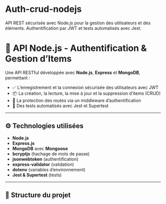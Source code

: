 # Auth-crud-nodejs
API REST sécurisée avec Node.js pour la gestion des utilisateurs et des éléments. Authentification par JWT et tests automatisés avec Jest.

# 🔐 API Node.js - Authentification & Gestion d’Items

Une API RESTful développée avec **Node.js**, **Express** et **MongoDB**, permettant :

- ✅ L’enregistrement et la connexion sécurisée des utilisateurs avec JWT
- 📦 La création, la lecture, la mise à jour et la suppression d’items (CRUD)
- 🔐 La protection des routes via un middleware d’authentification
- 🧪 Des tests automatisés avec Jest et Supertest

---

## ⚙️ Technologies utilisées

- **Node.js**
- **Express.js**
- **MongoDB** avec **Mongoose**
- **bcryptjs** (hachage de mots de passe)
- **jsonwebtoken** (authentification)
- **express-validator** (validation)
- **dotenv** (variables d’environnement)
- **Jest & Supertest** (tests)

---

## 📁 Structure du projet


